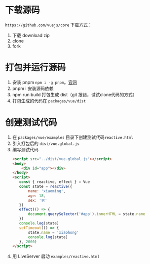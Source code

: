 <!--
 * @Author: xxx
 * @Date: 2023-09-13 22:54:32
 * @LastEditors: xxx
 * @LastEditTime: 2023-09-13 23:43:10
 * @FilePath: /源码学习/vue3源码.md
 * @Description: 头部注释
-->
# 下载源码
`https://github.com/vuejs/core`
下载方式：
1. 下载 download zip
2. clone
3. fork

# 打包并运行源码
1. 安装 pnpm `npm i -g pnpm`。[官网](https://www.pnpm.cn/)
2. pnpm i 安装源码依赖
3. npm run build 打包生成 dist（git 报错，试试clone代码的方式）
4. 打包生成的代码在  `packages/vue/dist`

# 创建测试代码
1. 在 `packages/vue/examples` 目录下创建测试代码`reactive.html`
2. 引入打包后的 `dist/vue.global.js`
3. 编写测试代码
   ```html
   <script src="../dist/vue.global.js"></script>
   <body>
       <div id="app"></div>
   </body>
   <script>
      const { reactive, effect } = Vue
      const state = reactive({
          name: 'xiaoming',
          age: 18,
          sex: '男'
      })
      effect(() => {
          document.querySelector('#app').innerHTML = state.name
      })
      console.log(state)
      setTimeout(() => {
          state.name = 'xiaohong'
          console.log(state)
      }, 2000)
   </script>
   ```
4. 用 LiveServer 启动 `examples/reactive.html`